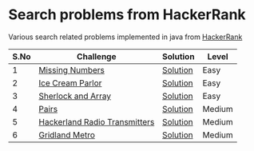 # Search problems from HackerRank

Various search related problems implemented in java from [HackerRank](https://www.hackerrank.com/domains/algorithms?filters%5Bsubdomains%5D%5B%5D=search)


| S.No | Challenge                                                                                                    | Solution                              | Level  |
|------|--------------------------------------------------------------------------------------------------------------|---------------------------------------|-------|
| 1    | [Missing Numbers](https://www.hackerrank.com/challenges/missing-numbers/problem)                             | [Solution](MissingNumber.java)        | Easy   |
| 2    | [Ice Cream Parlor](https://www.hackerrank.com/challenges/icecream-parlor/problem)                            | [Solution](IceCreamParlor.java)       | Easy   |
| 3    | [Sherlock and Array](https://www.hackerrank.com/challenges/sherlock-and-array/problem)                       | [Solution](SherlockAndArray.java)     | Easy   |
| 4    | [Pairs](https://www.hackerrank.com/challenges/pairs/problem)                                                 | [Solution](Pairs.java)                | Medium |
| 5    | [Hackerland Radio Transmitters](https://www.hackerrank.com/challenges/hackerland-radio-transmitters/problem) | [Solution](RadioTransmitters.java)    | Medium |
| 6    | [Gridland Metro](https://www.hackerrank.com/challenges/gridland-metro/problem)                               | [Solution](GridLandMetro.java)        | Medium |




